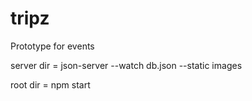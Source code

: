 # tripz
Prototype for events


server dir = json-server --watch db.json --static images

root dir = npm start

